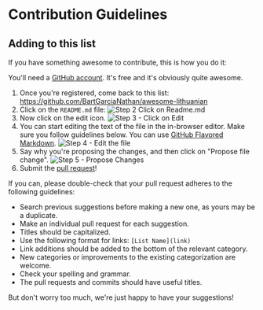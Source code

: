 # Contribution Guidelines

## Adding to this list

If you have something awesome to contribute, this is how you do it:

You'll need a [GitHub account](https://github.com/join). It's free and it's obviously quite awesome.

1. Once you're registered, come back to this list: https://github.com/BartGarciaNathan/awesome-lithuanian
2. Click on the `README.md` file: ![Step 2 Click on Readme.md](https://cloud.githubusercontent.com/assets/170270/9402920/53a7e3ea-480c-11e5-9d81-aecf64be55eb.png)
3. Now click on the edit icon. ![Step 3 - Click on Edit](https://cloud.githubusercontent.com/assets/170270/9402927/6506af22-480c-11e5-8c18-7ea823530099.png)
4. You can start editing the text of the file in the in-browser editor. Make sure you follow guidelines below. You can use [GitHub Flavored Markdown](https://help.github.com/articles/github-flavored-markdown/). ![Step 4 - Edit the file](https://cloud.githubusercontent.com/assets/170270/9402932/7301c3a0-480c-11e5-81f5-7e343b71674f.png)
5. Say why you're proposing the changes, and then click on "Propose file change". ![Step 5 - Propose Changes](https://cloud.githubusercontent.com/assets/170270/9402937/7dd0652a-480c-11e5-9138-bd14244593d5.png)
6. Submit the [pull request](https://help.github.com/articles/using-pull-requests/)!

If you can, please double-check that your pull request adheres to the following guidelines:

- Search previous suggestions before making a new one, as yours may be a duplicate.
- Make an individual pull request for each suggestion.
- Titles should be capitalized.
- Use the following format for links: `[List Name](link)`
- Link additions should be added to the bottom of the relevant category.
- New categories or improvements to the existing categorization are welcome.
- Check your spelling and grammar.
- The pull requests and commits should have useful titles.

But don't worry too much, we're just happy to have your suggestions!

